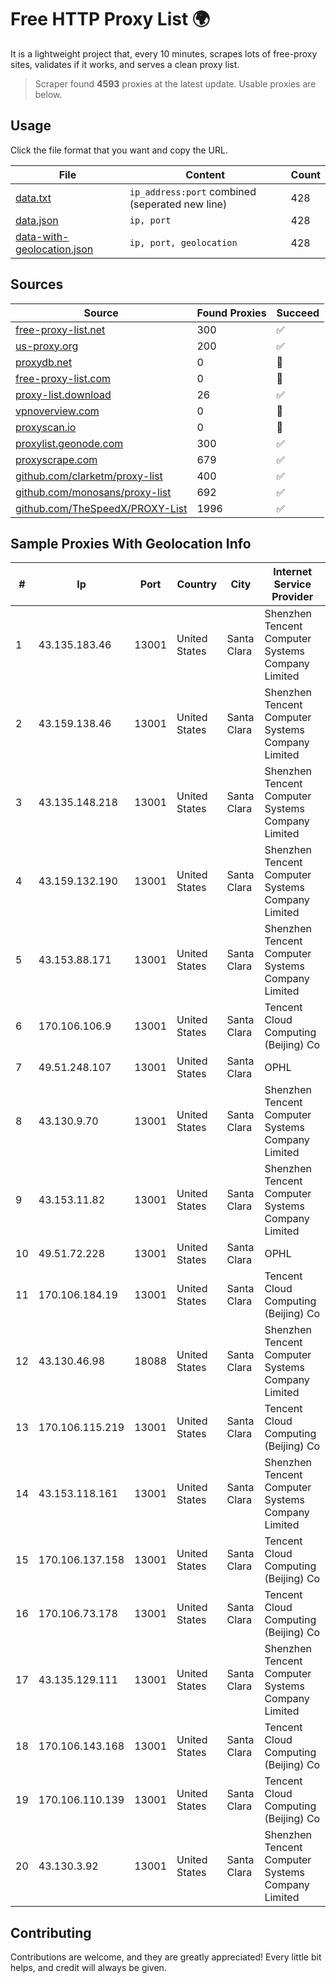 
# Free HTTP Proxy List 🌍

It is a lightweight project that, every 10 minutes, scrapes lots of free-proxy sites, validates if it works, and serves a clean proxy list.


> Scraper found **4593** proxies at the latest update. Usable proxies are below.

## Usage

Click the file format that you want and copy the URL.


|File|Content|Count|
|----|-------|-----|
|[data.txt](https://raw.githubusercontent.com/themiralay/Proxy-List-World/master/data.txt)|`ip_address:port` combined (seperated new line)|428|
|[data.json](https://raw.githubusercontent.com/themiralay/Proxy-List-World/master/data.json)|`ip, port`|428|
|[data-with-geolocation.json](https://raw.githubusercontent.com/themiralay/Proxy-List-World/master/data-with-geolocation.json)|`ip, port, geolocation`|428|

## Sources

|Source|Found Proxies|Succeed|
|------|-------------|-------|
|[free-proxy-list.net](https://free-proxy-list.net)|300|✅|
|[us-proxy.org](https://www.us-proxy.org)|200|✅|
|[proxydb.net](http://proxydb.net)|0|🚫|
|[free-proxy-list.com](https://free-proxy-list.com/?page=&port=&type%5B%5D=http&type%5B%5D=https&up_time=0&search=Search)|0|🚫|
|[proxy-list.download](https://www.proxy-list.download/HTTP)|26|✅|
|[vpnoverview.com](https://vpnoverview.com/privacy/anonymous-browsing/free-proxy-servers)|0|🚫|
|[proxyscan.io](https://www.proxyscan.io)|0|🚫|
|[proxylist.geonode.com](https://proxylist.geonode.com/api/proxy-list?limit=300&page=1&sort_by=lastChecked&sort_type=desc&protocols=http,https)|300|✅|
|[proxyscrape.com](https://api.proxyscrape.com/v2/?request=displayproxies&protocol=http&timeout=10000&country=all&ssl=all&anonymity=all)|679|✅|
|[github.com/clarketm/proxy-list](https://raw.githubusercontent.com/clarketm/proxy-list/master/proxy-list-raw.txt)|400|✅|
|[github.com/monosans/proxy-list](https://raw.githubusercontent.com/monosans/proxy-list/main/proxies/http.txt)|692|✅|
|[github.com/TheSpeedX/PROXY-List](https://raw.githubusercontent.com/TheSpeedX/PROXY-List/master/http.txt)|1996|✅|


## Sample Proxies With Geolocation Info

|#|Ip|Port|Country|City|Internet Service Provider|
|-|--|----|-------|----|-------------------------|
|1|43.135.183.46|13001|United States|Santa Clara|Shenzhen Tencent Computer Systems Company Limited|
|2|43.159.138.46|13001|United States|Santa Clara|Shenzhen Tencent Computer Systems Company Limited|
|3|43.135.148.218|13001|United States|Santa Clara|Shenzhen Tencent Computer Systems Company Limited|
|4|43.159.132.190|13001|United States|Santa Clara|Shenzhen Tencent Computer Systems Company Limited|
|5|43.153.88.171|13001|United States|Santa Clara|Shenzhen Tencent Computer Systems Company Limited|
|6|170.106.106.9|13001|United States|Santa Clara|Tencent Cloud Computing (Beijing) Co|
|7|49.51.248.107|13001|United States|Santa Clara|OPHL|
|8|43.130.9.70|13001|United States|Santa Clara|Shenzhen Tencent Computer Systems Company Limited|
|9|43.153.11.82|13001|United States|Santa Clara|Shenzhen Tencent Computer Systems Company Limited|
|10|49.51.72.228|13001|United States|Santa Clara|OPHL|
|11|170.106.184.19|13001|United States|Santa Clara|Tencent Cloud Computing (Beijing) Co|
|12|43.130.46.98|18088|United States|Santa Clara|Shenzhen Tencent Computer Systems Company Limited|
|13|170.106.115.219|13001|United States|Santa Clara|Tencent Cloud Computing (Beijing) Co|
|14|43.153.118.161|13001|United States|Santa Clara|Shenzhen Tencent Computer Systems Company Limited|
|15|170.106.137.158|13001|United States|Santa Clara|Tencent Cloud Computing (Beijing) Co|
|16|170.106.73.178|13001|United States|Santa Clara|Tencent Cloud Computing (Beijing) Co|
|17|43.135.129.111|13001|United States|Santa Clara|Shenzhen Tencent Computer Systems Company Limited|
|18|170.106.143.168|13001|United States|Santa Clara|Tencent Cloud Computing (Beijing) Co|
|19|170.106.110.139|13001|United States|Santa Clara|Tencent Cloud Computing (Beijing) Co|
|20|43.130.3.92|13001|United States|Santa Clara|Shenzhen Tencent Computer Systems Company Limited|



## Contributing

Contributions are welcome, and they are greatly appreciated! Every
little bit helps, and credit will always be given.

